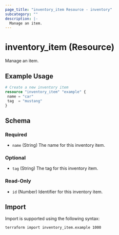 ```yaml
---
page_title: "inventory_item Resource - inventory"
subcategory: ""
description: |-
  Manage an item.
---
```


# inventory_item (Resource)

Manage an item.

## Example Usage

```terraform
# Create a new inventory item
resource "inventory_item" "example" {
 name = "car"
 tag  = "mustang"
}
```

<!-- schema generated by tfplugindocs -->
## Schema

### Required

- `name` (String) The name for this inventory item.

### Optional

- `tag` (String) The tag for this inventory item.

### Read-Only

- `id` (Number) Identifier for this inventory item.

## Import

Import is supported using the following syntax:

```shell
terraform import inventory_item.example 1000
```
